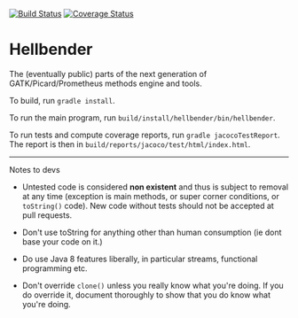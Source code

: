 [![Build Status](https://magnum.travis-ci.com/broadinstitute/hellbender.svg?token=WFzCX7pDpMhnHx5RX8kq&branch=master)](https://magnum.travis-ci.com/broadinstitute/hellbender)
[![Coverage Status](https://coveralls.io/repos/broadinstitute/hellbender/badge.png?branch=master)](https://coveralls.io/r/broadinstitute/hellbender?branch=master)

Hellbender
================

The (eventually public) parts of the next generation of GATK/Picard/Prometheus methods engine and tools.


To build, run `gradle install`.

To run the main program, run `build/install/hellbender/bin/hellbender`.

To run tests and compute coverage reports, run `gradle jacocoTestReport`. The report is then in `build/reports/jacoco/test/html/index.html`.

----------------
Notes to devs

* Untested code is considered **non existent** and thus is subject to removal at any time (exception is main methods, or super corner conditions, or `toString()` code). New code without tests should not be accepted at pull requests. 

* Don't use toString for anything other than human consumption (ie dont base your code on it.)

* Do use Java 8 features liberally, in particular streams, functional programming etc.

* Don't override `clone()` unless you really know what you're doing. If you do override it, document thoroughly to show that you do know what you're doing. 


